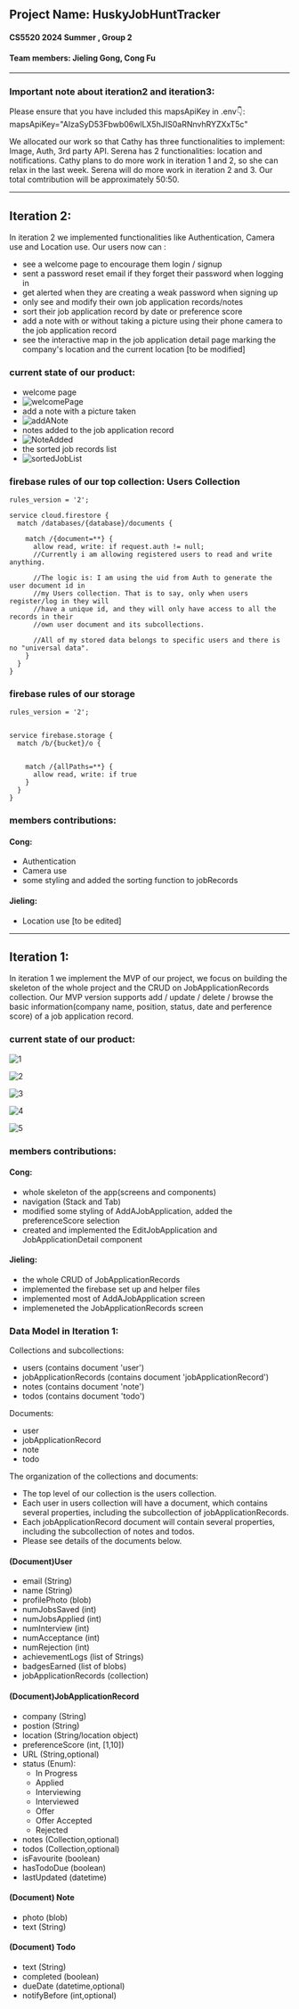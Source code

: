## Project Name: HuskyJobHuntTracker
#### CS5520 2024 Summer , Group 2
#### Team members: Jieling Gong, Cong Fu


----

### Important note about iteration2 and iteration3:
Please ensure that you have included this mapsApiKey in .env👇:
mapsApiKey="AIzaSyD53Fbwb06wlLX5hJIS0aRNnvhRYZXxT5c"

We allocated our work so that Cathy has three functionalities to implement: Image, Auth, 3rd party API. Serena has 2 functionalities: location and notifications.
Cathy plans to do more work in iteration 1 and 2, so she can relax in the last week. Serena will do more work in iteration 2 and 3.
Our total comtribution will be approximately 50:50.



----

## Iteration 2:



In iteration 2 we implemented functionalities like Authentication, Camera use and Location use. 
Our users now can :
- see a welcome page to encourage them login / signup
- sent a password reset email if they forget their password when logging in
- get alerted when they are creating a weak password when signing up
- only see and modify their own job application records/notes
- sort their job application record by date or preference score
- add a note with or without taking a picture using their phone camera to the job application record
- see the interactive map in the job application detail page marking the company's location and the current location [to be modified]

### current state of our product:
- welcome page
- ![welcomePage](https://github.com/user-attachments/assets/6f80074e-66f8-4ada-a60d-d1c565026dfd)
- add a note with a picture taken
- ![addANote](https://github.com/user-attachments/assets/9ede5d16-f353-488e-8681-de3bc3f3e554)
- notes added to the job application record
- ![NoteAdded](https://github.com/user-attachments/assets/185e211f-b511-4c32-abe2-d9e411288d81)
- the sorted job records list
- ![sortedJobList](https://github.com/user-attachments/assets/858bf6e9-e2ca-4314-9ea4-7a2d36238cbd)



### firebase rules of our top collection: Users Collection
```
rules_version = '2';

service cloud.firestore {
  match /databases/{database}/documents {

    match /{document=**} {
      allow read, write: if request.auth != null;
      //Currently i am allowing registered users to read and write anything.
      
      //The logic is: I am using the uid from Auth to generate the user document id in
      //my Users collection. That is to say, only when users register/log in they will
      //have a unique id, and they will only have access to all the records in their 
      //own user document and its subcollections.
      
      //All of my stored data belongs to specific users and there is no "universal data".
    }
  }
}
```
### firebase rules of our storage

```
rules_version = '2';


service firebase.storage {
  match /b/{bucket}/o {

   
    match /{allPaths=**} {
      allow read, write: if true
    }
  }
}
```


### members contributions:
#### Cong:
- Authentication
- Camera use
- some styling and added the sorting function to jobRecords


#### Jieling:
- Location use
[to be edited]

----

## Iteration 1:

In iteration 1 we implement the MVP of our project, we focus on building the skeleton of the whole project and the CRUD on JobApplicationRecords collection. Our
MVP version supports add / update / delete / browse the basic information(company name, position, status, date and perference score) of a job application record.


### current state of our product:
![1](https://github.com/user-attachments/assets/76d430f2-571c-4482-ac39-d1828e96c1bf)

![2](https://github.com/user-attachments/assets/28a549a5-cbe0-4996-8464-fb4964bb18dc)

![3](https://github.com/user-attachments/assets/380096df-3de2-4710-a7a0-0d7021d662aa)

![4](https://github.com/user-attachments/assets/9bce4604-9e58-42eb-92a1-87e42ad73e79)

![5](https://github.com/user-attachments/assets/2c959d4d-bbe1-4222-9478-3b54ef896305)



### members contributions:
#### Cong:
- whole skeleton of the app(screens and components)
- navigation (Stack and Tab)
- modified some styling of AddAJobApplication, added the preferenceScore selection
- created and implemented the EditJobApplication and JobApplicationDetail component


#### Jieling:
- the whole CRUD of JobApplicationRecords
- implemented the firebase set up and helper files
- implemented most of AddAJobApplication screen
- implemeneted the JobApplicationRecords screen


### Data Model in Iteration 1:

Collections and subcollections: 
- users (contains document 'user')
- jobApplicationRecords (contains document 'jobApplicationRecord')
- notes (contains document 'note')
- todos (contains document 'todo')

Documents: 
- user
- jobApplicationRecord
- note
- todo

The organization of the collections and documents:
- The top level of our collection is the users collection.
- Each user in users collection will have a document, which contains several properties, including the subcollection of jobApplicationRecords.
- Each jobApplicationRecord document will contain several properties, including the subcollection of notes and todos.
- Please see details of the documents below.


#### (Document)User
- email (String)
- name (String)
- profilePhoto (blob)
- numJobsSaved (int)
- numJobsApplied (int)
- numInterview (int)
- numAcceptance (int)
- numRejection (int)
- achievementLogs (list of Strings)
- badgesEarned (list of blobs)
- jobApplicationRecords (collection)

#### (Document)JobApplicationRecord
- company (String)
- postion (String)
- location (String/location object)
- preferenceScore (int, [1,10])
- URL (String,optional)
- status (Enum):
    - In Progress
    - Applied
    - Interviewing
    - Interviewed
    - Offer
    - Offer Accepted
    - Rejected
- notes (Collection,optional)
- todos (Collection,optional)
- isFavourite (boolean)
- hasTodoDue (boolean)
- lastUpdated (datetime)


#### (Document) Note
- photo (blob)
- text (String)

#### (Document) Todo
- text (String)
- completed (boolean)
- dueDate (datetime,optional)
- notifyBefore (int,optional)







